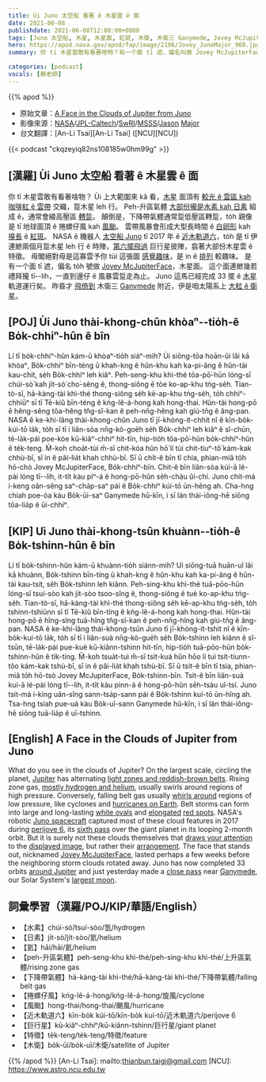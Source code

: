 ```yaml
---
title: Ùi Juno 太空船 看著 ê 木星雲 ê 面
date: 2021-06-08
publishdate: 2021-06-08T12:00:00+0800
tags: [Juno 太空船, 木星, 木星面, 紅斑, 木衛, 木衛三 Ganymede, Jovey McJupiterFace, 日素, 水素, 捲螺仔風, 近木軌道六, 下降帶氣體, 巨行星]
hero: https://apod.nasa.gov/apod/fap/image/2106/Jovey_JunoMajor_960.jpg
summary: 你 tī 木星雲敢有看著啥物？有一个面 tī 遮，偏名叫做 Jovey McJupiterFace，木星面。

categories: [podcast]
vocals: [蔡老師]
---
```


{{% apod %}}

- 原始文章：[A Face in the Clouds of Jupiter from Juno](https://apod.nasa.gov/apod/ap210608.html)
- 影像來源：[NASA](https://www.nasa.gov/)/[JPL-Caltech](https://www.jpl.nasa.gov/)/[SwRI](https://www.swri.org/)/[MSSS](http://www.msss.com/)/[Jason](http://www.theskyscrapers.org/jason-major) [Major](https://lightsinthedark.com/about-me/)
- 台文翻譯：[An-Li Tsai][An-Li Tsai] ([NCU][NCU])

{{< podcast "ckqzeyiq82ns108185w0hm99g" >}}

## [漢羅] Ùi Juno 太空船 看著 ê 木星雲 ê 面

你 tī 木星雲敢有看著啥物？
Ùi 上大範圍來 kā 看，[木星][Jupiter] 面頂有 [較光 ê 雲區 kah 咖啡紅 ê 雲帶][light zones and reddish-brown belts] 交織，踅木星 leh 行。
Peh-升區氣體 [大部份攏是水素 kah 日素][mostly hydrogen and helium] 組成 ê，通常會綴高壓區 [轉踅][whirls around]。
顛倒是，下降帶氣體通常踅低壓區轉踅，to̍h 親像是 tī 地球面頂 ê 捲螺仔風 kah [風颱][hurricanes on Earth]。
雲帶風暴會形成大型長時間 ê [白卵形][white ovals] kah [搝長][elongated] ê [紅斑][red spots]。
NASA ê 機器人 [太空船 Juno][Juno spacecraft] tī 2017 年 ê [近木軌道六][perijove 6]，to̍h 是 tī 伊連紲兩個月踅木星 leh 行 ê 時陣，[第六擺飛過][sixth pass] 巨行星彼陣，翕著大部份木星雲 ê 特徵。
毋閣絕對毋是這寡雲予你 tùi 這張圖 [感覺趣味][draws your attention]，是 in ê [排列][arrangement] 較趣味。
是有一个面 tī 遮，偏名 to̍h 號做 [Jovey McJupiterFace][Jovey McJupiterFace]，木星面。
這个面連紲幾若禮拜攏 tī--lih，一直到邊仔 ê 風暴雲踅走為止。
Juno 這馬已經完成 33 擺 ê [木星][around Jupiter] 軌道運行矣。
昨昏才 [飛倚到][close pass] 木衛三 [Ganymede][Ganymede] 附近，伊是咱太陽系上 [大粒 ê 衛星][largest moon]。


## [POJ] Ùi Juno thài-khong-chûn khòaⁿ--tio̍h-ê Bo̍k-chhiⁿ-hûn ê bīn

Lí tī bo̍k-chhiⁿ-hûn kám-ū khòaⁿ-tio̍h siáⁿ-mih?
Ùi siōng-tōa hoān-ûi lâi kā khòaⁿ, Bo̍k-chhiⁿ bīn-téng ū khah-kng ê hûn-khu kah ka-pi-âng ê hûn-tài kau-chit, se̍h Bo̍k-chhiⁿ leh kiâⁿ.
Peh-seng-khu khì-thé tōa-pō͘-hūn lóng-sī chúi-sò͘ kah ji̍t-sò͘ cho͘-sêng ê, thong-siông ē tòe ko-ap-khu tńg-se̍h.
Tian-tò-sī, hā-kàng-tài khì-thé thong-siông se̍h kē-ap-khu tńg-se̍h, to̍h chhiⁿ-chhiūⁿ sī tī Tē-kiû bīn-téng ê kńg-lê-á-hong kah hong-thai.
Hûn-tài hong-pō ē hêng-sêng tōa-hêng tn̂g-sî-kan ê peh-nn̄g-hêng kah giú-tn̄g ê âng-pan.
NASA ê ke-khì-lâng thài-khong-chûn Juno tī jī-khòng-it-chhit nî ê kīn-bo̍k-kúi-tō la̍k, to̍h sī tī i liân-sòa nn̄g-kò-goe̍h se̍h Bo̍k-chhiⁿ leh kiâⁿ ê sî-chūn, tē-la̍k-pái poe-kòe kū-kiâⁿ-chhiⁿ hit-tīn, hip-tio̍h tōa-pō͘-hūn bo̍k-chhiⁿ-hûn ê te̍k-teng.
M̄-koh choa̍t-tùi m̄-sī chit-kóa hûn hō͘ lí tùi chit-tiuⁿ-tô͘ kám-kak chhù-bī, sī in ê pâi-lia̍t khah chhù-bī.
Sī ū chi̍t-ê bīn tī chia, phian-miâ to̍h hō-chò Jovey McJupiterFace, Bo̍k-chhiⁿ-bīn.
Chit-ê bīn liân-sòa kúi-ā lé-pài lóng tī--lih, it-ti̍t kàu piⁿ-á ê hong-pō-hûn se̍h-chàu ûi-chí.
Juno chit-má í-keng oân-sêng saⁿ-cha̍p-saⁿ pái ê Bo̍k-chhiⁿ kúi-tō ūn-hêng ah.
Cha-hng chiah poe-óa kàu Bo̍k-ūi-saⁿ Ganymede hū-kīn, i sī lán thài-iông-hē siōng tōa-lia̍p ê ūi-chhiⁿ.




## [KIP] Uì Juno thài-khong-tsûn khuànn--tio̍h-ê Bo̍k-tshinn-hûn ê bīn

Lí tī bo̍k-tshinn-hûn kám-ū khuànn-tio̍h siánn-mih?
Uì siōng-tuā huān-uî lâi kā khuànn, Bo̍k-tshinn bīn-tíng ū khah-kng ê hûn-khu kah ka-pi-âng ê hûn-tài kau-tsit, se̍h Bo̍k-tshinn leh kiânn.
Peh-sing-khu khì-thé tuā-pōo-hūn lóng-sī tsuí-sòo kah ji̍t-sòo tsoo-sîng ê, thong-siông ē tuè ko-ap-khu tńg-se̍h.
Tian-tò-sī, hā-kàng-tài khì-thé thong-siông se̍h kē-ap-khu tńg-se̍h, to̍h tshinn-tshiūnn sī tī Tē-kiû bīn-tíng ê kńg-lê-á-hong kah hong-thai.
Hûn-tài hong-pō ē hîng-sîng tuā-hîng tn̂g-sî-kan ê peh-nn̄g-hîng kah giú-tn̄g ê âng-pan.
NASA ê ke-khì-lâng thài-khong-tsûn Juno tī jī-khòng-it-tshit nî ê kīn-bo̍k-kuí-tō la̍k, to̍h sī tī i liân-suà nn̄g-kò-gue̍h se̍h Bo̍k-tshinn leh kiânn ê sî-tsūn, tē-la̍k-pái pue-kuè kū-kiânn-tshinn hit-tīn, hip-tio̍h tuā-pōo-hūn bo̍k-tshinn-hûn ê ti̍k-ting.
M̄-koh tsua̍t-tuì m̄-sī tsit-kuá hûn hōo lí tuì tsit-tiunn-tôo kám-kak tshù-bī, sī in ê pâi-lia̍t khah tshù-bī.
Sī ū tsi̍t-ê bīn tī tsia, phian-miâ to̍h hō-tsò Jovey McJupiterFace, Bo̍k-tshinn-bīn.
Tsit-ê bīn liân-suà kuí-ā lé-pài lóng tī--lih, it-ti̍t kàu pinn-á ê hong-pō-hûn se̍h-tsàu uî-tsí.
Juno tsit-má í-king uân-sîng sann-tsa̍p-sann pái ê Bo̍k-tshinn kuí-tō ūn-hîng ah.
Tsa-hng tsiah pue-uá kàu Bo̍k-uī-sann Ganymede hū-kīn, i sī lán thài-iông-hē siōng tuā-lia̍p ê uī-tshinn.


## [English] A Face in the Clouds of Jupiter from Juno

What do you see in the clouds of Jupiter?
On the largest scale, circling the planet, [Jupiter][Jupiter] has alternating [light zones and reddish-brown belts][light zones and reddish-brown belts].
Rising zone gas, [mostly hydrogen and helium][mostly hydrogen and helium], usually swirls around regions of high pressure.
Conversely, falling belt gas usually [whirls around][whirls around] regions of low pressure, like cyclones and [hurricanes on Earth][hurricanes on Earth].
Belt storms can form into large and long-lasting [white ovals][white ovals] and [elongated][elongated] [red spots][red spots].
NASA's robotic [Juno spacecraft][Juno spacecraft] captured most of these cloud features in 2017 during [perijove 6][perijove 6], its [sixth pass][sixth pass] over the giant planet in its looping 2-month orbit.
But it is surely not these clouds themselves that [draws your attention][draws your attention] to the [displayed image][displayed image], but rather their [arrangement][arrangement].
The face that stands out, nicknamed [Jovey McJupiterFace][Jovey McJupiterFace], lasted perhaps a few weeks before the neighboring storm clouds rotated away.
Juno has now completed 33 orbits [around Jupiter][around Jupiter] and just yesterday made a [close pass][close pass] near [Ganymede][Ganymede], our Solar System's [largest moon][largest moon].



## 詞彙學習（漢羅/POJ/KIP/華語/English）
- 【水素】chúi-sò͘/tsuí-sòo/氫/hydrogen
- 【日素】ji̍t-sò͘/ji̍t-sòo/氦/helium
- 【氦】hāi/hāi/氦/helium
- 【peh-升區氣體】peh-seng-khu khì-thé/peh-sing-khu khì-thé/上升區氣體/rising zone gas
- 【下降帶氣體】hā-kàng-tài khì-thé/hā-kàng-tài khì-thé/下降帶氣體/falling belt gas
- 【捲螺仔風】kńg-lê-á-hong/kńg-lê-á-hong/旋風/cyclone
- 【風颱】hong-thai/hong-thai/颶風/hurricane
- 【近木軌道六】kīn-bo̍k kúi-tō/kīn-bo̍k kuí-tō/近木軌道六/perijove 6
- 【巨行星】kū-kiâⁿ-chhiⁿ/kū-kiânn-tshinn/巨行星/giant planet
- 【特徵】te̍k-teng/te̍k-teng/特徵/feature
- 【木衛】bo̍k-ūi/bo̍k-uī/木衛/satellite of Jupiter


{{% /apod %}}
[An-Li Tsai]: mailto:thianbun.taigi@gmail.com
[NCU]: https://www.astro.ncu.edu.tw


[Jupiter]:https://solarsystem.nasa.gov/planets/jupiter/overview/
[light zones and reddish-brown belts]:https://en.wikipedia.org/wiki/Atmosphere_of_Jupiter#Specific_bands
[mostly hydrogen and helium]:https://en.wikipedia.org/wiki/Atmosphere_of_Jupiter#Chemical_composition
[whirls around]:https://apod.nasa.gov/apod/ap001123.html
[hurricanes on Earth]:https://apod.nasa.gov/apod/ap161009.html
[white ovals]:https://en.wikipedia.org/wiki/Atmosphere_of_Jupiter#White_ovals
[elongated]:http://www.sci-news.com/space/juno-brown-barge-cloud-jupiter-06424.html
[red spots]:https://apod.nasa.gov/apod/ap180425.html
[Juno spacecraft]:https://www.missionjuno.swri.edu/spacecraft/
[perijove 6]:https://youtu.be/3kQbTBt418o
[sixth pass]:https://apod.nasa.gov/apod/ap170603.html
[draws your attention]:https://image.shutterstock.com/image-photo/wide-eyed-double-dapple-dachshund-260nw-1057810916.jpg
[displayed image]:https://www.missionjuno.swri.edu/junocam/processing?id=1491
[arrangement]:https://youtu.be/bcrEqIpi6sg
[Jovey McJupiterFace]:https://www.nasa.gov/image-feature/jpl/pia21394/the-face-of-jupiter
[around Jupiter]:https://apod.nasa.gov/apod/ap190205.html
[close pass]:https://www.missionjuno.swri.edu/news/nasas-juno-to-get-a-close-look-at-jupiters-moon-ganymede
[Ganymede]:https://solarsystem.nasa.gov/moons/jupiter-moons/ganymede/in-depth/
[largest moon]:https://www.worldatlas.com/articles/biggest-moons-in-our-solar-system.html
